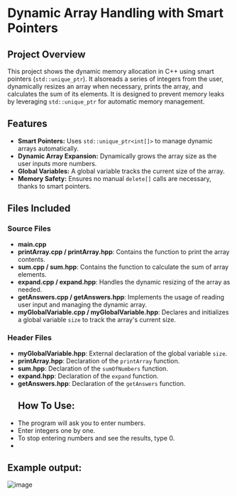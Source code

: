 # Dynamic Array Handling with Smart Pointers

## Project Overview

This project shows the dynamic memory allocation in C++ using smart pointers (`std::unique_ptr`). 
It alsoreads a series of integers from the user, dynamically resizes an array when necessary, prints the array, and calculates the sum of its elements.
It is designed to prevent memory leaks by leveraging `std::unique_ptr` for automatic memory management.

## Features

- **Smart Pointers:** Uses `std::unique_ptr<int[]>` to manage dynamic arrays automatically.
- **Dynamic Array Expansion:** Dynamically grows the array size as the user inputs more numbers.
- **Global Variables:** A global variable tracks the current size of the array.
- **Memory Safety:** Ensures no manual `delete[]` calls are necessary, thanks to smart pointers.
  
## Files Included

### Source Files

- **main.cpp**
- **printArray.cpp / printArray.hpp**: Contains the function to print the array contents.
- **sum.cpp / sum.hpp**: Contains the function to calculate the sum of array elements.
- **expand.cpp / expand.hpp**: Handles the dynamic resizing of the array as needed.
- **getAnswers.cpp / getAnswers.hpp**: Implements the usage of reading user input and managing the dynamic array.
- **myGlobalVariable.cpp / myGlobalVariable.hpp**: Declares and initializes a global variable `size` to track the array's current size.

### Header Files

- **myGlobalVariable.hpp**: External declaration of the global variable `size`.
- **printArray.hpp**: Declaration of the `printArray` function.
- **sum.hpp**: Declaration of the `sumOfNumbers` function.
- **expand.hpp**: Declaration of the `expand` function.
- **getAnswers.hpp**: Declaration of the `getAnswers` function.
  ## How To Use:
- The program will ask you to enter numbers.
- Enter integers one by one.
- To stop entering numbers and see the results, type 0.
- 
 ## Example output: 
![image](https://github.com/user-attachments/assets/9c196143-9c97-43a8-b359-f4f2b938dc30)
